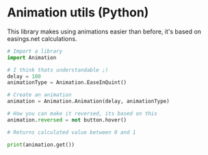 # Animation utils (Python)

This library makes using animations easier than before, it's based on easings.net calculations.




```python
# Import a library
import Animation

# I think thats understandable ;)
delay = 100
animationType = Animation.EaseInQuint()

# Create an animation
animation = Animation.Animation(delay, animationType)

# How you can make it reversed, its based on this
animation.reversed = not button.hover()

# Returns calculated value between 0 and 1

print(animation.get())

```

